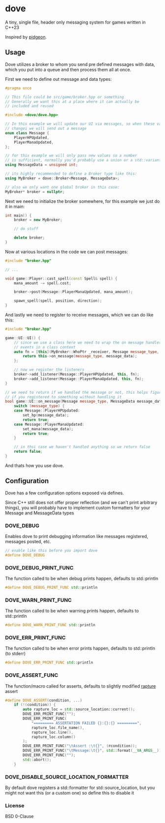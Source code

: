 # dove

A tiny, single file, header only messaging system for games written in C++23

Inspired by [pidgeon](https://github.com/atomicptr/pidgeon).

## Usage

Dove utilizes a broker to whom you send pre defined messages with data, which you put into a queue and then process them all at once.

First we need to define out message and data types:

```cpp
#pragma once

// This file could be src/game/broker.hpp or something
// Generally we want this at a place where it can actually be
// included and reused

#include <dove/dove.hpp>

// In this example we will update our UI via messages, so when these values
// changei we will send out a message
enum class Message {
    PlayerHPUpdated,
    PlayerManaUpdated,
};

// for this example we will only pass new values so a number
// is sufficient, normally you'd probably use a union or a std::variant here
using MessageData = unsigned int;

// its highly recommended to define a Broker type like this:
using MyBroker = dove::Broker<Message, MessageData>;

// also we only want one global broker in this case:
MyBroker* broker = nullptr;
````

Next we need to initialize the broker somewhere, for this example we just do it in main:

```cpp
int main() {
    broker = new MyBroker;

    // do stuff

    delete broker;
}
```

Now at various locations in the code we can post messages:

```cpp
#include "broker.hpp"

// ...

void game::Player::cast_spell(const Spell& spell) {
    mana_amount -= spell.cost;

    broker->post(Message::PlayerManaUpdated, mana_amount);

    spawn_spell(spell, position, direction);
}
```

And lastly we need to register to receive messages, which we can do like this:

```cpp
#include "broker.hpp"

game::UI::UI() {
    // since we use a class here we need to wrap the on message handler so that we can just handle
    // events in a class context
    auto fn = [this](MyBroker::WhoPtr _receiver, Message message_type, MessageData message_data) {
        return this->on_message(message_type, message_data);
    };

    // now we register the listeners
    broker->add_listener(Message::PlayerHPUpdated, this, fn);
    broker->add_listener(Message::PlayerManaUpdated, this, fn);
}

// we need to return if we handled the message or not, this helps figuring out
// if you registered to something without handling it
bool game::UI::on_message(Message message_type, MessageData message_data) {
    switch (message_type) {
    case Message::PlayerHPUpdated:
        set_hp(message_data);
        return true;
    case Message::PlayerManaUpdated:
        set_mana(message_data);
        return true;
    }

    // in thsi case we haven't handled anything so we return false
    return false;
}
```

And thats how you use dove.

## Configuration

Dove has a few configuration options exposed via defines.

Since C++ still does not offer proper reflection (and we can't print arbitrary things), you will probably have to implement custom formatters for your Message and MessageData types

### DOVE_DEBUG

Enables dove to print debugging information like messages registered, messages posted, etc.

```cpp
// enable like this before you import dove
#define DOVE_DEBUG
```

### DOVE_DEBUG_PRINT_FUNC

The function called to be when debug prints happen, defaults to std::println

```cpp
#define DOVE_DEBUG_PRINT_FUNC std::println
````

### DOVE_WARN_PRINT_FUNC

The function called to be when warning prints happen, defaults to std::println

```cpp
#define DOVE_WARN_PRINT_FUNC std::println
````

### DOVE_ERR_PRINT_FUNC

The function called to be when error prints happen, defaults to std::println (to stderr)

```cpp
#define DOVE_ERR_PRINT_FUNC std::println
````

### DOVE_ASSERT_FUNC

The function/macro called for asserts, defaults to slightly modified [rapture](https://github.com/atomicptr/rapture) assert

```cpp
#define DOVE_ASSERT(condition, ...)                                      \
    if (!(condition)) {                                                  \
        auto rapture_loc = std::source_location::current();              \
        DOVE_ERR_PRINT_FUNC("");                                         \
        DOVE_ERR_PRINT_FUNC(                                             \
            "========= ASSERTATION FAILED {}:{}:{} =========",           \
            rapture_loc.file_name(),                                     \
            rapture_loc.line(),                                          \
            rapture_loc.column()                                         \
        );                                                               \
        DOVE_ERR_PRINT_FUNC("\tAssert :\t{}", (#condition));             \
        DOVE_ERR_PRINT_FUNC("\tMessage:\t{}", std::format(__VA_ARGS__)); \
        DOVE_ERR_PRINT_FUNC("");                                         \
        std::abort();                                                    \
    }
```

### DOVE_DISABLE_SOURCE_LOCATION_FORMATTER

By default dove registers a std::formatter for std::source_location, but you might not want this (or a custom one) so define this to disable it

### License

BSD 0-Clause
